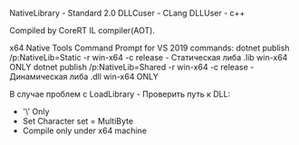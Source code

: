 NativeLibrary - Standard 2.0
DLLCuser - CLang
DLLUser - c++

Compiled by CoreRT IL compiler(AOT).

x64 Native Tools Command Prompt for VS 2019 commands:
dotnet publish /p:NativeLib=Static -r win-x64 -c release - Статическая либа .lib win-x64 ONLY
dotnet publish /p:NativeLib=Shared -r win-x64 -c release - Динамическая либа .dll win-x64 ONLY

В случае проблем с LoadLibrary - Проверить путь к DLL:
- '\\' Only
- Set Character set = MultiByte
- Compile only under x64 machine

